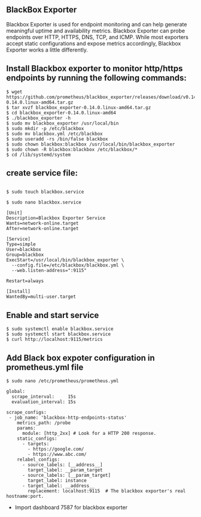## BlackBox Exporter 

Blackbox Exporter is used for endpoint monitoring and can help generate meaningful uptime and availability metrics. Blackbox Exporter can probe endpoints over HTTP, HTTPS, DNS, TCP, and ICMP. While most exporters accept static configurations and expose metrics accordingly, Blackbox Exporter works a little differently.

## Install Blackbox exporter to monitor http/https endpoints by running the following commands:
```
$ wget https://github.com/prometheus/blackbox_exporter/releases/download/v0.14.0/blackbox_exporter-0.14.0.linux-amd64.tar.gz
$ tar xvzf blackbox_exporter-0.14.0.linux-amd64.tar.gz
$ cd blackbox_exporter-0.14.0.linux-amd64
$ ./blackbox_exporter -h
$ sudo mv blackbox_exporter /usr/local/bin
$ sudo mkdir -p /etc/blackbox
$ sudo mv blackbox.yml /etc/blackbox
$ sudo useradd -rs /bin/false blackbox
$ sudo chown blackbox:blackbox /usr/local/bin/blackbox_exporter
$ sudo chown -R blackbox:blackbox /etc/blackbox/*
$ cd /lib/systemd/system
```
## create service file:
```

$ sudo touch blackbox.service

$ sudo nano blackbox.service

[Unit]
Description=Blackbox Exporter Service
Wants=network-online.target
After=network-online.target

[Service]
Type=simple
User=blackbox
Group=blackbox
ExecStart=/usr/local/bin/blackbox_exporter \
  --config.file=/etc/blackbox/blackbox.yml \
  --web.listen-address=":9115"

Restart=always

[Install]
WantedBy=multi-user.target
```

## Enable and start service
```
$ sudo systemctl enable blackbox.service
$ sudo systemctl start blackbox.service
$ curl http://localhost:9115/metrics
```

## Add Black box expoter configuration in prometheus.yml file

```
$ sudo nano /etc/prometheus/prometheus.yml

global:
  scrape_interval:     15s
  evaluation_interval: 15s

scrape_configs:
 - job_name: 'blackbox-http-endpoints-status'
    metrics_path: /probe
    params:
      module: [http_2xx] # Look for a HTTP 200 response.
    static_configs:
      - targets:
        - https://google.com/
        - https://www.abc.com/
    relabel_configs:
      - source_labels: [__address__]
        target_label: __param_target
      - source_labels: [__param_target]
        target_label: instance
      - target_label: __address__
        replacement: localhost:9115  # The blackbox exporter's real hostname:port.      
```

- Import dashboard 7587 for blackbox exporter

